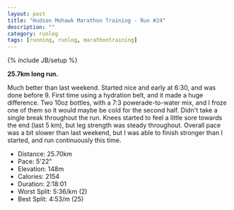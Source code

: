 ```yaml
---
layout: post
title: "Hudson Mohawk Marathon Training - Run #24"
description: ""
category: runlog
tags: [running, runlog, marathontraining]
---
```

{% include JB/setup %}

**25.7km long run.**

Much better than last weekend. Started nice and early at 6:30,
and was done before 9. First time using a hydration belt, and it
made a huge difference. Two 10oz bottles, with a 7:3 powerade-to-water
mix, and I froze one of them so it would maybe be cold for the second half.
Didn't take a single break throughout the run. Knees started to feel a little sore
towards the end (last 5 km), but leg strength was steady throughout. Overall pace
was a bit slower than last weekend, but I was able to finish stronger than I started,
and run continuously this time.

+ Distance: 25.70km
+ Pace: 5'22"
+ Elevation: 148m
+ Calories: 2154
+ Duration: 2:18:01
+ Worst Split: 5:36/km (2)
+ Best Split: 4:53/m (25)
